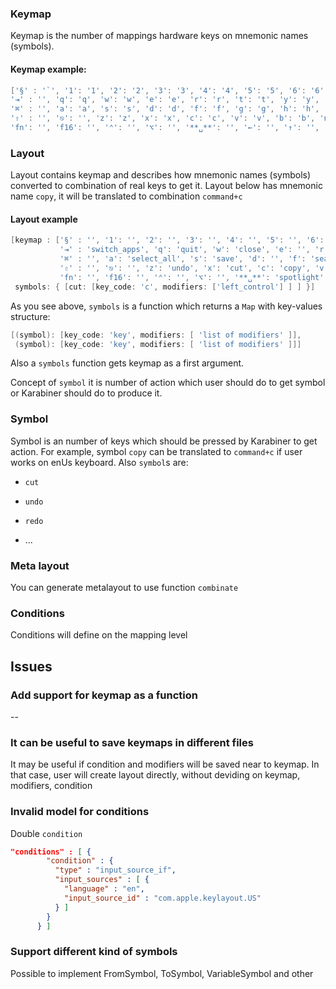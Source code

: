 ### Keymap

Keymap is the number of mappings hardware keys on mnemonic names (symbols).

#### Keymap example:

```groovy
['§' : '`', '1': '1', '2': '2', '3': '3', '4': '4', '5': '5', '6': '6', '7': '7', '8': '8', '9': '9', '0': '0', '-': '-', '=': '=', '⌫': 'remove_previous_symbol',
'⇥' : '', 'q': 'q', 'w': 'w', 'e': 'e', 'r': 'r', 't': 't', 'y': 'y', 'u': 'u', 'i': 'i', 'o': 'o', 'p': 'p', '[': '[', ']': ']', '↩': '',
'⌘' : '', 'a': 'a', 's': 's', 'd': 'd', 'f': 'f', 'g': 'g', 'h': 'h', 'j': 'j', 'k': 'k', 'l': 'l', ';': ';', '\'': '\'', '\\': '\\',
'⇧' : '', '⎋': '', 'z': 'z', 'x': 'x', 'c': 'c', 'v': 'v', 'b': 'b', 'n': 'n', 'm': 'm', ',': ',', '.': '.', '/': '/',
'fn': '', 'f16': '', '⌃': '', '⌥': '', '**␣**': '', '←': '', '↑': '', '↓': '', '→': '']
```

### Layout

Layout contains keymap and describes how mnemonic names (symbols) converted to combination
 of real keys to get it. Layout below has mnemonic name `copy`, it will be translated
 to combination `command+c` 

#### Layout example

```groovy
[keymap : ['§' : '', '1': '', '2': '', '3': '', '4': '', '5': '', '6': '', '7': '', '8': '', '9': '', '0': '', '-': '', '=': '', '⌫': '',
           '⇥' : 'switch_apps', 'q': 'quit', 'w': 'close', 'e': '', 'r': '', 't': '', 'y': '', 'u': '', 'i': '', 'o': 'open', 'p': 'print', '[': '', ']': '', '↩': '',
           '⌘' : '', 'a': 'select_all', 's': 'save', 'd': '', 'f': 'search', 'g': 'search_forward', 'h': 'hide', 'j': '', 'k': '', 'l': '', ';': '', '\'': '', '\\': '',
           '⇧' : '', '⎋': '', 'z': 'undo', 'x': 'cut', 'c': 'copy', 'v': 'paste', 'b': '', 'n': 'new', 'm': 'minimize', ',': 'preferences', '.': '', '/': '',
           'fn': '', 'f16': '', '⌃': '', '⌥': '', '**␣**': 'spotlight', '←': 'home', '↑': 'begin_document', '↓': 'end_document', '→': 'end'],
 symbols: { [cut: [key_code: 'c', modifiers: ['left_control'] ] ] }]
```

As you see above, `symbols` is a function which returns a `Map` with key-values structure:

```groovy
[(symbol): [key_code: 'key', modifiers: [ 'list of modifiers' ]],
 (symbol): [key_code: 'key', modifiers: [ 'list of modifiers' ]]]
```

Also a `symbols` function gets keymap as a first argument.

Concept of `symbol` it is number of action which user should do to get symbol or
 Karabiner should do to produce it. 
 
### Symbol

Symbol is an number of keys which should be pressed by Karabiner to get action.
 For example, symbol `copy` can be translated to `command+c` if user works on enUs keyboard.
 Also `symbol`s are:

- `cut`

- `undo`

- `redo`

- ...


### Meta layout

You can generate metalayout to use function `combinate`

### Conditions

Conditions will define on the mapping level

## Issues

### Add support for keymap as a function

--

### It can be useful to save keymaps in different files

It may be useful if condition and modifiers will be saved near to keymap. In that case,
 user will create layout directly, without deviding on keymap, modifiers, condition
 
### Invalid model for conditions

Double `condition`

```json
"conditions" : [ {
        "condition" : {
          "type" : "input_source_if",
          "input_sources" : [ {
            "language" : "en",
            "input_source_id" : "com.apple.keylayout.US"
          } ]
        }
      } ]
```

### Support different kind of symbols

Possible to implement FromSymbol, ToSymbol, VariableSymbol and other